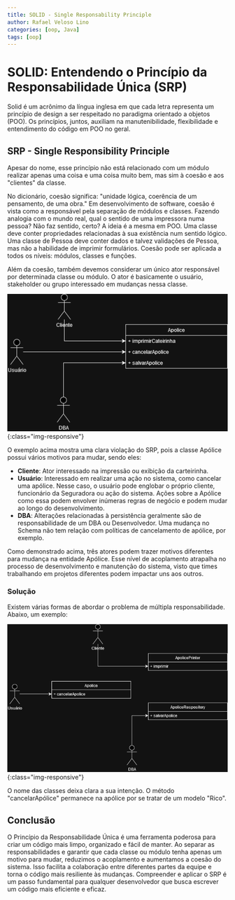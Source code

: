 ```yaml
---
title: SOLID - Single Responsability Principle
author: Rafael Veloso Lino
categories: [oop, Java]
tags: [oop]
---
```


# SOLID: Entendendo o Princípio da Responsabilidade Única (SRP)

Solid é um acrônimo da língua inglesa em que cada letra representa um princípio de design a ser respeitado no paradigma orientado a objetos (POO). Os princípios, juntos, auxiliam na manutenibilidade, flexibilidade e entendimento do código em POO no geral.

## SRP - Single Responsibility Principle

Apesar do nome, esse princípio não está relacionado com um módulo realizar apenas uma coisa e uma coisa muito bem, mas sim à coesão e aos "clientes" da classe.

No dicionário, coesão significa: "unidade lógica, coerência de um pensamento, de uma obra." Em desenvolvimento de software, coesão é vista como a responsável pela separação de módulos e classes. Fazendo analogia com o mundo real, qual o sentido de uma impressora numa pessoa? Não faz sentido, certo? A ideia é a mesma em POO. Uma classe deve conter propriedades relacionadas à sua existência num sentido lógico. Uma classe de Pessoa deve conter dados e talvez validações de Pessoa, mas não a habilidade de imprimir formulários. Coesão pode ser aplicada a todos os níveis: módulos, classes e funções.

Além da coesão, também devemos considerar um único ator responsável por determinada classe ou módulo. O ator é basicamente o usuário, stakeholder ou grupo interessado em mudanças nessa classe.

![SRP_example_violation](/assets/img/SRP_violation.png){:class="img-responsive"}

O exemplo acima mostra uma clara violação do SRP, pois a classe Apólice possui vários motivos para mudar, sendo eles:

- **Cliente**: Ator interessado na impressão ou exibição da carteirinha.
- **Usuário**: Interessado em realizar uma ação no sistema, como cancelar uma apólice. Nesse caso, o usuário pode englobar o próprio cliente, funcionário da Seguradora ou ação do sistema. Ações sobre a Apólice como essa podem envolver inúmeras regras de negócio e podem mudar ao longo do desenvolvimento.
- **DBA**: Alterações relacionadas à persistência geralmente são de responsabilidade de um DBA ou Desenvolvedor. Uma mudança no Schema não tem relação com políticas de cancelamento de apólice, por exemplo.

Como demonstrado acima, três atores podem trazer motivos diferentes para mudança na entidade Apólice. Esse nível de acoplamento atrapalha no processo de desenvolvimento e manutenção do sistema, visto que times trabalhando em projetos diferentes podem impactar uns aos outros.

### Solução

Existem várias formas de abordar o problema de múltipla responsabilidade. Abaixo, um exemplo:

![SRP_example_fix](/assets/img/SRP_done_right.png){:class="img-responsive"}

O nome das classes deixa clara a sua intenção. O método "cancelarApólice" permanece na apólice por se tratar de um modelo "Rico".

## Conclusão

O Princípio da Responsabilidade Única é uma ferramenta poderosa para criar um código mais limpo, organizado e fácil de manter. Ao separar as responsabilidades e garantir que cada classe ou módulo tenha apenas um motivo para mudar, reduzimos o acoplamento e aumentamos a coesão do sistema. Isso facilita a colaboração entre diferentes partes da equipe e torna o código mais resiliente às mudanças. Compreender e aplicar o SRP é um passo fundamental para qualquer desenvolvedor que busca escrever um código mais eficiente e eficaz.
